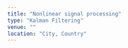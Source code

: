 ```yaml
---
title: "Nonlinear signal processing"
type: "Kalman Filtering"
venue: ""
location: "City, Country"
---
```



